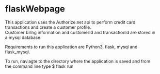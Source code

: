 # flaskWebpage
This application uses the Authorize.net api to perform credit card transactions and create a customer profile.  
Customer billng information and customerId and transactionId are stored in a mysql database.  

Requirements to run this application are Python3, flask, mysql and flask_mysql.

To run, naviagte to the directory where the application is saved and from the command line type
$ flask run
